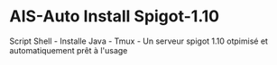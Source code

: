# AIS-Auto Install Spigot-1.10
Script Shell - Installe Java - Tmux - Un serveur spigot 1.10 otpimisé et automatiquement prêt à l'usage
